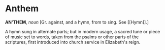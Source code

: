 # Anthem

**AN'THEM**, _noun_ \[Gr. against, and a hymn, from to sing. See [[Hymn]].\]

A hymn sung in alternate parts; but in modern usage, a sacred tune or piece of music set to words, taken from the psalms or other parts of the scriptures, first introduced into church service in Elizabeth's reign.